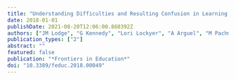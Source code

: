 ```yaml
---
title: "Understanding Difficulties and Resulting Confusion in Learning: An Integrative Review"
date: 2018-01-01
publishDate: 2021-08-20T12:06:00.860392Z
authors: ["JM Lodge", "G Kennedy", "Lori Lockyer", "A Arguel", "M Pachman"]
publication_types: ["2"]
abstract: ""
featured: false
publication: "*Frontiers in Education*"
doi: "10.3389/feduc.2018.00049"
---
```


